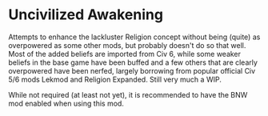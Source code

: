 # Uncivilized Awakening
Attempts to enhance the lackluster Religion concept without being (quite) as overpowered as some other mods, but probably doesn't do so that well. Most of the added beliefs are imported from Civ 6, while some weaker beliefs in the base game have been buffed and a few others that are clearly overpowered have been nerfed, largely borrowing from popular official Civ 5/6 mods Lekmod and Religion Expanded. Still very much a WIP.

While not required (at least not yet), it is recommended to have the BNW mod enabled when using this mod.
